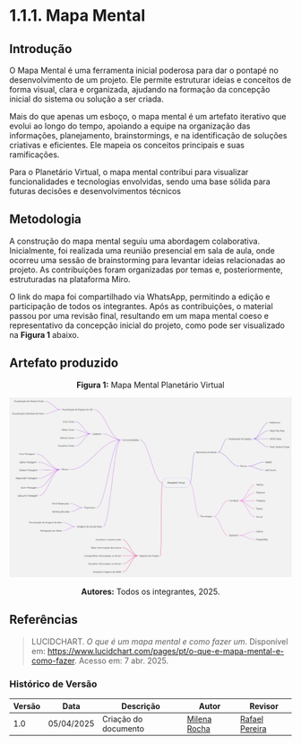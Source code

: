 # 1.1.1. Mapa Mental

## Introdução

O Mapa Mental é uma ferramenta inicial poderosa para dar o pontapé no desenvolvimento de um projeto. Ele permite estruturar ideias e conceitos de forma visual, clara e organizada, ajudando na formação da concepção inicial do sistema ou solução a ser criada.

Mais do que apenas um esboço, o mapa mental é um artefato iterativo que evolui ao longo do tempo, apoiando a equipe na organização das informações, planejamento, brainstormings, e na identificação de soluções criativas e eficientes. Ele mapeia os conceitos principais e suas ramificações.

Para o Planetário Virtual, o mapa mental contribui para visualizar funcionalidades e tecnologias envolvidas, sendo uma base sólida para futuras decisões e desenvolvimentos técnicos

## Metodologia
A construção do mapa mental seguiu uma abordagem colaborativa. Inicialmente, foi realizada uma reunião presencial em sala de aula, onde ocorreu uma sessão de brainstorming para levantar ideias relacionadas ao projeto. As contribuições foram organizadas por temas e, posteriormente, estruturadas na plataforma Miro.

O link do mapa foi compartilhado via WhatsApp, permitindo a edição e participação de todos os integrantes. Após as contribuições, o material passou por uma revisão final, resultando em um mapa mental coeso e representativo da concepção inicial do projeto, como pode ser visualizado na **Figura 1** abaixo.

## Artefato produzido

<center>

**Figura 1:** Mapa Mental Planetário Virtual

![Mapa Mental](assets/MapaMental.jpg)

**Autores:** Todos os integrantes, 2025.
</center>

## Referências

> LUCIDCHART. *O que é um mapa mental e como fazer um*. Disponível em: <https://www.lucidchart.com/pages/pt/o-que-e-mapa-mental-e-como-fazer>. Acesso em: 7 abr. 2025.


### **Histórico de Versão**

| Versão | Data       | Descrição                                      | Autor               | Revisor            |
|--------|------------|------------------------------------------------|---------------------|--------------------|
| 1.0    | 05/04/2025 | Criação do documento | [Milena Rocha](https://github.com/milenafrocha)          |  [Rafael Pereira](https://github.com/rafgpereira)  |